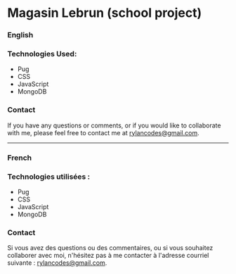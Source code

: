 # Magasin Lebrun (school project)
### English

### Technologies Used:
- Pug
- CSS
- JavaScript
- MongoDB

### Contact
If you have any questions or comments, or if you would like to collaborate with me, please feel free to contact me at rylancodes@gmail.com.

---
### French

### Technologies utilisées :
- Pug
- CSS
- JavaScript
- MongoDB

### Contact
Si vous avez des questions ou des commentaires, ou si vous souhaitez collaborer avec moi, n'hésitez pas à me contacter à l'adresse courriel suivante : rylancodes@gmail.com.
